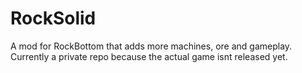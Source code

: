 # RockSolid

A mod for RockBottom that adds more machines, ore and gameplay. Currently a private repo because the actual game isnt released yet.
